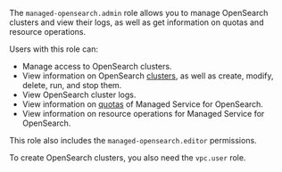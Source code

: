 The `managed-opensearch.admin` role allows you to manage OpenSearch clusters and view their logs, as well as get information on quotas and resource operations.

Users with this role can:
* Manage access to OpenSearch clusters.
* View information on OpenSearch [clusters](../../managed-opensearch/concepts/index.md), as well as create, modify, delete, run, and stop them.
* View OpenSearch cluster logs.
* View information on [quotas](../../managed-opensearch/concepts/limits.md#quotas) of Managed Service for OpenSearch.
* View information on resource operations for Managed Service for OpenSearch.

This role also includes the `managed-opensearch.editor` permissions.

To create OpenSearch clusters, you also need the `vpc.user` role.